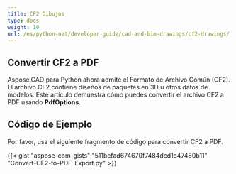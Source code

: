 ```yaml
---
title: CF2 Dibujos
type: docs
weight: 10
url: /es/python-net/developer-guide/cad-and-bim-drawings/cf2-drawings/
---
```


## **Convertir CF2 a PDF**

Aspose.CAD para Python ahora admite el Formato de Archivo Común (CF2). El archivo CF2 contiene diseños de paquetes en 3D u otros datos de modelos. Este artículo demuestra cómo puedes convertir el archivo CF2 a PDF usando **PdfOptions**.

## Código de Ejemplo

Por favor, usa el siguiente fragmento de código para convertir CF2 a PDF.

{{< gist "aspose-com-gists" "511bcfad674670f7484dcd1c47480b11" "Convert-CF2-to-PDF-Export.py" >}}
